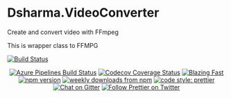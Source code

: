 # Dsharma.VideoConverter
Create and convert video with FFmpeg 

This is wrapper class to FFMPG 

[![Build Status](https://dharmeshsharma.visualstudio.com/talentHubCoreApi/_apis/build/status/dharmeshsharma.TalentHubAPI?branchName=master)](https://dharmeshsharma.visualstudio.com/talentHubCoreApi/_build/latest?definitionId=2&branchName=master)

<p align="center">
 
  <a href="#">
    <img alt="Azure Pipelines Build Status" src="https://img.shields.io/azure-devops/build/prettier/79013671-677c-4846-a6d8-3050d40e21c0/5.svg?style=flat-square&label=build&branchName=master"></a>
  <a href="#">
    <img alt="Codecov Coverage Status" src="https://img.shields.io/codecov/c/github/prettier/prettier.svg?style=flat-square"></a>
  <a href="#">
    <img alt="Blazing Fast" src="https://img.shields.io/badge/speed-blazing%20%F0%9F%94%A5-brightgreen.svg?style=flat-square"></a>
  <br/>
  <a href="#">
    <img alt="npm version" src="https://img.shields.io/npm/v/prettier.svg?style=flat-square"></a>
  <a href="#">
    <img alt="weekly downloads from npm" src="https://img.shields.io/npm/dw/prettier.svg?style=flat-square"></a>
  <a href="#badge">
    <img alt="code style: prettier" src="https://img.shields.io/badge/code_style-prettier-ff69b4.svg?style=flat-square"></a>
  <a href="#">
    <img alt="Chat on Gitter" src="https://img.shields.io/gitter/room/jlongster/prettier.svg?style=flat-square"></a>
  <a href="#">
    <img alt="Follow Prettier on Twitter" src="https://img.shields.io/twitter/follow/prettiercode.svg?label=follow+prettier&style=flat-square"></a>
</p>


